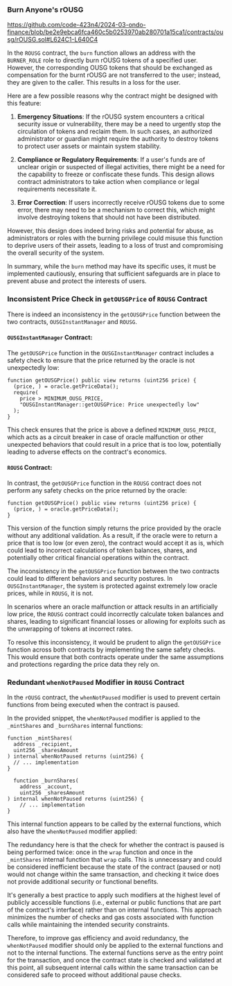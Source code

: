 ### Burn Anyone's rOUSG
https://github.com/code-423n4/2024-03-ondo-finance/blob/be2e9ebca6fca460c5b0253970ab280701a15ca1/contracts/ousg/rOUSG.sol#L624C1-L640C4

In the `ROUSG` contract, the `burn` function allows an address with the `BURNER_ROLE` role to directly burn rOUSG tokens of a specified user. However, the corresponding OUSG tokens that should be exchanged as compensation for the burnt rOUSG are not transferred to the user; instead, they are given to the caller. This results in a loss for the user. 

Here are a few possible reasons why the contract might be designed with this feature:

1. **Emergency Situations**: If the rOUSG system encounters a critical security issue or vulnerability, there may be a need to urgently stop the circulation of tokens and reclaim them. In such cases, an authorized administrator or guardian might require the authority to destroy tokens to protect user assets or maintain system stability.

2. **Compliance or Regulatory Requirements**: If a user's funds are of unclear origin or suspected of illegal activities, there might be a need for the capability to freeze or confiscate these funds. This design allows contract administrators to take action when compliance or legal requirements necessitate it.

3. **Error Correction**: If users incorrectly receive rOUSG tokens due to some error, there may need to be a mechanism to correct this, which might involve destroying tokens that should not have been distributed.

However, this design does indeed bring risks and potential for abuse, as administrators or roles with the burning privilege could misuse this function to deprive users of their assets, leading to a loss of trust and compromising the overall security of the system.

In summary, while the `burn` method may have its specific uses, it must be implemented cautiously, ensuring that sufficient safeguards are in place to prevent abuse and protect the interests of users.

### Inconsistent Price Check in `getOUSGPrice` of `ROUSG` Contract
There is indeed an inconsistency in the `getOUSGPrice` function between the two contracts, `OUSGInstantManager` and `ROUSG`.

#### `OUSGInstantManager` Contract:

The `getOUSGPrice` function in the `OUSGInstantManager` contract includes a safety check to ensure that the price returned by the oracle is not unexpectedly low:

```solidity
function getOUSGPrice() public view returns (uint256 price) {
  (price, ) = oracle.getPriceData();
  require(
    price > MINIMUM_OUSG_PRICE,
    "OUSGInstantManager::getOUSGPrice: Price unexpectedly low"
  );
}
```

This check ensures that the price is above a defined `MINIMUM_OUSG_PRICE`, which acts as a circuit breaker in case of oracle malfunction or other unexpected behaviors that could result in a price that is too low, potentially leading to adverse effects on the contract's economics.

#### `ROUSG` Contract:

In contrast, the `getOUSGPrice` function in the `ROUSG` contract does not perform any safety checks on the price returned by the oracle:

```solidity
function getOUSGPrice() public view returns (uint256 price) {
  (price, ) = oracle.getPriceData();
}
```

This version of the function simply returns the price provided by the oracle without any additional validation. As a result, if the oracle were to return a price that is too low (or even zero), the contract would accept it as is, which could lead to incorrect calculations of token balances, shares, and potentially other critical financial operations within the contract.

The inconsistency in the `getOUSGPrice` function between the two contracts could lead to different behaviors and security postures. In `OUSGInstantManager`, the system is protected against extremely low oracle prices, while in `ROUSG`, it is not.

In scenarios where an oracle malfunction or attack results in an artificially low price, the `ROUSG` contract could incorrectly calculate token balances and shares, leading to significant financial losses or allowing for exploits such as the unwrapping of tokens at incorrect rates.

To resolve this inconsistency, it would be prudent to align the `getOUSGPrice` function across both contracts by implementing the same safety checks. This would ensure that both contracts operate under the same assumptions and protections regarding the price data they rely on.

### Redundant `whenNotPaused` Modifier in `ROUSG` Contract
In the `rOUSG` contract, the `whenNotPaused` modifier is used to prevent certain functions from being executed when the contract is paused. 

In the provided snippet, the `whenNotPaused` modifier is applied to the `_mintShares` and `_burnShares` internal functions:

```solidity
function _mintShares(
  address _recipient,
  uint256 _sharesAmount
) internal whenNotPaused returns (uint256) {
  // ... implementation
}
```

```solidity
  function _burnShares(
    address _account,
    uint256 _sharesAmount
) internal whenNotPaused returns (uint256) {
    // ... implementation
}
```

This internal function appears to be called by the external functions, which also have the `whenNotPaused` modifier applied:

The redundancy here is that the check for whether the contract is paused is being performed twice: once in the `wrap` function and once in the `_mintShares` internal function that `wrap` calls. This is unnecessary and could be considered inefficient because the state of the contract (paused or not) would not change within the same transaction, and checking it twice does not provide additional security or functional benefits.

It's generally a best practice to apply such modifiers at the highest level of publicly accessible functions (i.e., external or public functions that are part of the contract's interface) rather than on internal functions. This approach minimizes the number of checks and gas costs associated with function calls while maintaining the intended security constraints.

Therefore, to improve gas efficiency and avoid redundancy, the `whenNotPaused` modifier should only be applied to the external functions and not to the internal functions. The external functions serve as the entry point for the transaction, and once the contract state is checked and validated at this point, all subsequent internal calls within the same transaction can be considered safe to proceed without additional pause checks.
